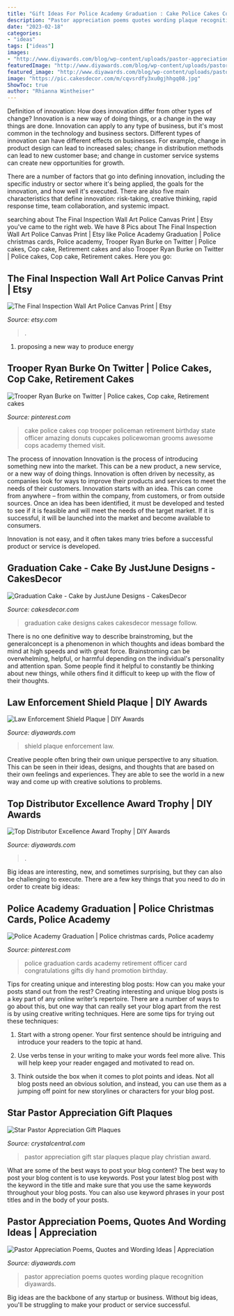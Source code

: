 ```yaml
---
title: "Gift Ideas For Police Academy Graduation : Cake Police Cakes Cop Trooper Policeman Retirement Birthday State Officer Amazing Donuts Cupcakes Policewoman Grooms Awesome Cops Academy Themed Visit"
description: "Pastor appreciation poems quotes wording plaque recognition diyawards"
date: "2023-02-18"
categories:
- "ideas"
tags: ["ideas"]
images:
- "http://www.diyawards.com/blog/wp-content/uploads/pastor-appreciation-poems-620x420.jpg"
featuredImage: "http://www.diyawards.com/blog/wp-content/uploads/pastor-appreciation-poems-620x420.jpg"
featured_image: "http://www.diyawards.com/blog/wp-content/uploads/pastor-appreciation-poems-620x420.jpg"
image: "https://pic.cakesdecor.com/m/cqvsrdfy3xu0gjhhgq08.jpg"
ShowToc: true
author: "Rhianna Wintheiser"
---
```



Definition of innovation: How does innovation differ from other types of change?
Innovation is a new way of doing things, or a change in the way things are done. Innovation can apply to any type of business, but it's most common in the technology and business sectors.
Different types of innovation can have different effects on businesses. For example, change in product design can lead to increased sales; change in distribution methods can lead to new customer base; and change in customer service systems can create new opportunities for growth.

There are a number of factors that go into defining innovation, including the specific industry or sector where it's being applied, the goals for the innovation, and how well it's executed. There are also five main characteristics that define innovation: risk-taking, creative thinking, rapid response time, team collaboration, and systemic impact.

	

		
searching about The Final Inspection Wall Art Police Canvas Print | Etsy you've came to the right web. We have 8 Pics about The Final Inspection Wall Art Police Canvas Print | Etsy like Police Academy Graduation | Police christmas cards, Police academy, Trooper Ryan Burke on Twitter | Police cakes, Cop cake, Retirement cakes and also Trooper Ryan Burke on Twitter | Police cakes, Cop cake, Retirement cakes. Here you go:
		
    
## The Final Inspection Wall Art Police Canvas Print | Etsy

<img loading=lazy src="https://i.etsystatic.com/23976632/r/il/2d2326/2975581675/il_1140xN.2975581675_jpza.jpg" onerror="this.onerror=null;this.src='https://tse2.mm.bing.net/th?id=OIP.sZ5J5OYktAkGR1k2k8adqAHaUW&amp;pid=15.1';" alt="The Final Inspection Wall Art Police Canvas Print | Etsy">

_Source: etsy.com_

>. 

	

1. proposing a new way to produce energy 

    
## Trooper Ryan Burke On Twitter | Police Cakes, Cop Cake, Retirement Cakes

<img loading=lazy src="https://i.pinimg.com/originals/0e/37/ec/0e37ecc0e372803250e5f4b6dbde762e.jpg" onerror="this.onerror=null;this.src='https://tse1.mm.bing.net/th?id=OIP.y2m7QYMM7JTGlVYeL92JIgHaIW&amp;pid=15.1';" alt="Trooper Ryan Burke on Twitter | Police cakes, Cop cake, Retirement cakes">

_Source: pinterest.com_

>cake police cakes cop trooper policeman retirement birthday state officer amazing donuts cupcakes policewoman grooms awesome cops academy themed visit. 

	

The process of innovation
Innovation is the process of introducing something new into the market. This can be a new product, a new service, or a new way of doing things. Innovation is often driven by necessity, as companies look for ways to improve their products and services to meet the needs of their customers.
Innovation starts with an idea. This can come from anywhere – from within the company, from customers, or from outside sources. Once an idea has been identified, it must be developed and tested to see if it is feasible and will meet the needs of the target market. If it is successful, it will be launched into the market and become available to consumers.

Innovation is not easy, and it often takes many tries before a successful product or service is developed.

    
## Graduation Cake - Cake By JustJune Designs - CakesDecor

<img loading=lazy src="https://pic.cakesdecor.com/m/cqvsrdfy3xu0gjhhgq08.jpg" onerror="this.onerror=null;this.src='https://tse3.mm.bing.net/th?id=OIP.we7zK768xHhbHmci2y4PUAHaMI&amp;pid=15.1';" alt="Graduation Cake - Cake by JustJune Designs - CakesDecor">

_Source: cakesdecor.com_

>graduation cake designs cakes cakesdecor message follow. 

	

There is no one definitive way to describe brainstroming, but the generalconcept is a phenomenon in which thoughts and ideas bombard the mind at high speeds and with great force. Brainstroming can be overwhelming, helpful, or harmful depending on the individual's personality and attention span. Some people find it helpful to constantly be thinking about new things, while others find it difficult to keep up with the flow of their thoughts.

    
## Law Enforcement Shield Plaque | DIY Awards

<img loading=lazy src="https://www.diyawards.com/images/products/themes/shangyang/523-detail-law-enforcement-shield-plaque.jpg" onerror="this.onerror=null;this.src='https://tse2.mm.bing.net/th?id=OIP.hruSA8X1x1CquuOOMa5FpAHaHa&amp;pid=15.1';" alt="Law Enforcement Shield Plaque | DIY Awards">

_Source: diyawards.com_

>shield plaque enforcement law. 

	

Creative people often bring their own unique perspective to any situation. This can be seen in their ideas, designs, and thoughts that are based on their own feelings and experiences. They are able to see the world in a new way and come up with creative solutions to problems.

    
## Top Distributor Excellence Award Trophy | DIY Awards

<img loading=lazy src="https://www.diyawards.com/images/products/themes/shangyang/31-detail-best-supplier-award-plaque.jpg" onerror="this.onerror=null;this.src='https://tse3.mm.bing.net/th?id=OIP.sI1wcAlVA_3xIBTY_ikGUwHaHa&amp;pid=15.1';" alt="Top Distributor Excellence Award Trophy | DIY Awards">

_Source: diyawards.com_

>. 

	

Big ideas are interesting, new, and sometimes surprising, but they can also be challenging to execute. There are a few key things that you need to do in order to create big ideas:

    
## Police Academy Graduation | Police Christmas Cards, Police Academy

<img loading=lazy src="https://i.pinimg.com/736x/b0/68/c7/b068c7713a326cbf93840842297d5053--police-academy-graduation-gift-graduation-cards.jpg" onerror="this.onerror=null;this.src='https://tse1.mm.bing.net/th?id=OIP.sO2LMIJLYZU-JS1jNzUxXgHaJ3&amp;pid=15.1';" alt="Police Academy Graduation | Police christmas cards, Police academy">

_Source: pinterest.com_

>police graduation cards academy retirement officer card congratulations gifts diy hand promotion birthday. 

	

Tips for creating unique and interesting blog posts: How can you make your posts stand out from the rest?
Creating interesting and unique blog posts is a key part of any online writer’s repertoire. There are a number of ways to go about this, but one way that can really set your blog apart from the rest is by using creative writing techniques. Here are some tips for trying out these techniques:
1. Start with a strong opener. Your first sentence should be intriguing and introduce your readers to the topic at hand.

2. Use verbs tense in your writing to make your words feel more alive. This will help keep your reader engaged and motivated to read on.

3. Think outside the box when it comes to plot points and ideas. Not all blog posts need an obvious solution, and instead, you can use them as a jumping off point for new storylines or characters for your blog post.


    
## Star Pastor Appreciation Gift Plaques

<img loading=lazy src="https://cdn.crystalcentral.com/images/products/themes/new_cc/252-sample-detail-star-pastor-appreciation-gift-899.jpg" onerror="this.onerror=null;this.src='https://tse3.mm.bing.net/th?id=OIP.wP5Oq8NyQytd0pC4cCF7nwHaE1&amp;pid=15.1';" alt="Star Pastor Appreciation Gift Plaques">

_Source: crystalcentral.com_

>pastor appreciation gift star plaques plaque play christian award. 

	

What are some of the best ways to post your blog content?
The best way to post your blog content is to use keywords. Post your latest blog post with the keyword in the title and make sure that you use the same keywords throughout your blog posts. You can also use keyword phrases in your post titles and in the body of your posts.

    
## Pastor Appreciation Poems, Quotes And Wording Ideas | Appreciation

<img loading=lazy src="http://www.diyawards.com/blog/wp-content/uploads/pastor-appreciation-poems-620x420.jpg" onerror="this.onerror=null;this.src='https://tse1.mm.bing.net/th?id=OIP.29loiFHLwGby6yTOgqKPNgHaFB&amp;pid=15.1';" alt="Pastor Appreciation Poems, Quotes and Wording Ideas | Appreciation">

_Source: diyawards.com_

>pastor appreciation poems quotes wording plaque recognition diyawards. 

	

Big ideas are the backbone of any startup or business. Without big ideas, you'll be struggling to make your product or service successful.

